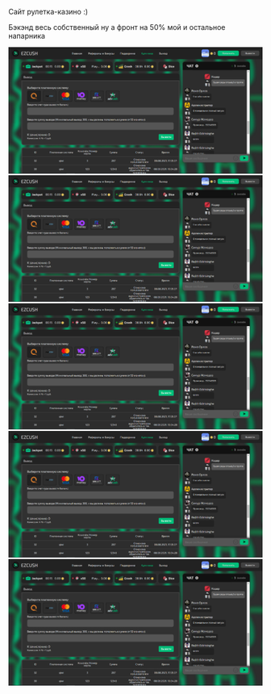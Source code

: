 Сайт рулетка-казино :)

Бэкэнд весь собственный ну а фронт на 50% мой и остальное напарника 

![Alt-текст](https://github.com/DaniilMpala/___1___EZCUSH.RU/blob/main/image.png?raw=true "Джекпот")
![Alt-текст](https://github.com/DaniilMpala/___1___EZCUSH.RU/blob/main/image.png?raw=true "Джекпот")
![Alt-текст](https://github.com/DaniilMpala/___1___EZCUSH.RU/blob/main/image.png?raw=true "Джекпот")
![Alt-текст](https://github.com/DaniilMpala/___1___EZCUSH.RU/blob/main/image.png?raw=true "Джекпот")
![Alt-текст](https://github.com/DaniilMpala/___1___EZCUSH.RU/blob/main/image.png?raw=true "Джекпот")
